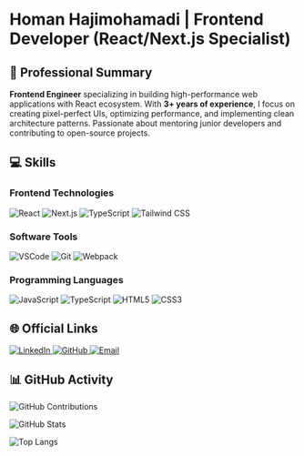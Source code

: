 # Homan Hajimohamadi | Frontend Developer (React/Next.js Specialist)


## 🚀 Professional Summary
**Frontend Engineer** specializing in building high-performance web applications with React ecosystem. With **3+ years of experience**, I focus on creating pixel-perfect UIs, optimizing performance, and implementing clean architecture patterns. Passionate about mentoring junior developers and contributing to open-source projects.

## 💻 Skills

### Frontend Technologies
<p align="left">
  <img src="https://img.shields.io/badge/React-20232A?style=for-the-badge&logo=react&logoColor=61DAFB" alt="React"/>
  <img src="https://img.shields.io/badge/Next.js-000000?style=for-the-badge&logo=nextdotjs&logoColor=white" alt="Next.js"/>
<img src="https://img.shields.io/badge/TypeScript-007ACC?style=for-the-badge&logo=typescript&logoColor=white" alt="TypeScript"/>
  <img src="https://img.shields.io/badge/Tailwind_CSS-38B2AC?style=for-the-badge&logo=tailwind-css&logoColor=white" alt="Tailwind CSS"/>
</p>

### Software Tools
<p align="left">
  <img src="https://img.shields.io/badge/Visual_Studio_Code-0078D4?style=for-the-badge&logo=visual%20studio%20code&logoColor=white" alt="VSCode"/>
  <img src="https://img.shields.io/badge/Git-F05032?style=for-the-badge&logo=git&logoColor=white" alt="Git"/>
  <img src="https://img.shields.io/badge/Webpack-8DD6F9?style=for-the-badge&logo=webpack&logoColor=black" alt="Webpack"/>
</p>

### Programming Languages
<p align="left">
  <img src="https://img.shields.io/badge/JavaScript-F7DF1E?style=for-the-badge&logo=javascript&logoColor=black" alt="JavaScript"/>
  <img src="https://img.shields.io/badge/TypeScript-007ACC?style=for-the-badge&logo=typescript&logoColor=white" alt="TypeScript"/>
  <img src="https://img.shields.io/badge/HTML5-E34F26?style=for-the-badge&logo=html5&logoColor=white" alt="HTML5"/>
  <img src="https://img.shields.io/badge/CSS3-1572B6?style=for-the-badge&logo=css3&logoColor=white" alt="CSS3"/>
</p>



## 🌐 Official Links
<p align="left">
  <!-- LinkedIn -->
  <a href="https://www.linkedin.com/in/itzhoman" target="_blank">
    <img src="https://img.shields.io/badge/LinkedIn-0077B5?style=for-the-badge&logo=linkedin&logoColor=white" alt="LinkedIn"/>
  </a>
  
  <!-- GitHub -->
  <a href="https://github.com/itzhoman" target="_blank">
    <img src="https://img.shields.io/badge/GitHub-100000?style=for-the-badge&logo=github&logoColor=white" alt="GitHub"/>
  </a>
  
  <!-- Email -->
  <a href="mailto:dev.hajimohamadi@gmail.com" target="_blank">
    <img src="https://img.shields.io/badge/Email-D14836?style=for-the-badge&logo=gmail&logoColor=white" alt="Email"/>
  </a>
  




## 📊 GitHub Activity  

![GitHub Contributions](https://github-readme-activity-graph.vercel.app/graph?username=itzhoman&theme=github)  

![GitHub Stats](https://github-readme-stats.vercel.app/api?username=itzhoman&show_icons=true&theme=dark)  

![Top Langs](https://github-readme-stats.vercel.app/api/top-langs/?username=itzhoman&layout=compact&theme=dark)

